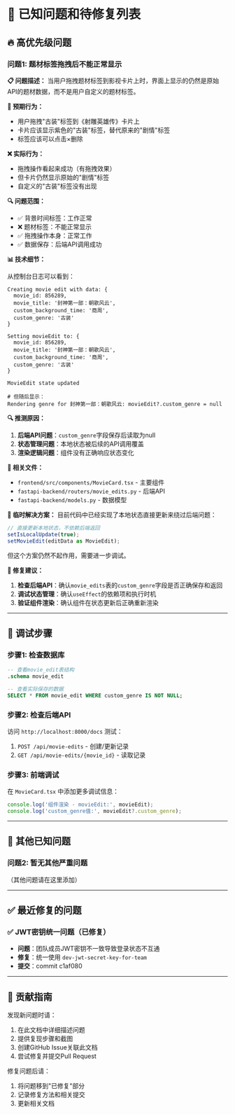 # 🐛 已知问题和待修复列表

## 🔥 高优先级问题

### 问题1: 题材标签拖拽后不能正常显示

**📋 问题描述：**
当用户拖拽题材标签到影视卡片上时，界面上显示的仍然是原始API的题材数据，而不是用户自定义的题材标签。

**🎯 预期行为：**
- 用户拖拽"古装"标签到《射雕英雄传》卡片上
- 卡片应该显示紫色的"古装"标签，替代原来的"剧情"标签
- 标签应该可以点击×删除

**❌ 实际行为：**
- 拖拽操作看起来成功（有拖拽效果）
- 但卡片仍然显示原始的"剧情"标签
- 自定义的"古装"标签没有出现

**🔍 问题范围：**
- ✅ 背景时间标签：工作正常
- ❌ 题材标签：不能正常显示
- ✅ 拖拽操作本身：正常工作
- ✅ 数据保存：后端API调用成功

**📊 技术细节：**

从控制台日志可以看到：
```
Creating movie edit with data: {
  movie_id: 856289,
  movie_title: '封神第一部：朝歌风云',
  custom_background_time: '商周',
  custom_genre: '古装'
}

Setting movieEdit to: {
  movie_id: 856289,
  movie_title: '封神第一部：朝歌风云',
  custom_background_time: '商周',
  custom_genre: '古装'
}

MovieEdit state updated

# 但随后显示：
Rendering genre for 封神第一部：朝歌风云: movieEdit?.custom_genre = null
```

**🔍 推测原因：**
1. **后端API问题**：`custom_genre`字段保存后读取为null
2. **状态管理问题**：本地状态被后续的API调用覆盖
3. **渲染逻辑问题**：组件没有正确响应状态变化

**📁 相关文件：**
- `frontend/src/components/MovieCard.tsx` - 主要组件
- `fastapi-backend/routers/movie_edits.py` - 后端API
- `fastapi-backend/models.py` - 数据模型

**🔧 临时解决方案：**
目前代码中已经实现了本地状态直接更新来绕过后端问题：
```typescript
// 直接更新本地状态，不依赖后端返回
setIsLocalUpdate(true);
setMovieEdit(editData as MovieEdit);
```

但这个方案仍然不起作用，需要进一步调试。

**🎯 修复建议：**
1. **检查后端API**：确认`movie_edits`表的`custom_genre`字段是否正确保存和返回
2. **调试状态管理**：确认`useEffect`的依赖项和执行时机
3. **验证组件渲染**：确认组件在状态更新后正确重新渲染

---

## 🔧 调试步骤

### 步骤1: 检查数据库
```sql
-- 查看movie_edit表结构
.schema movie_edit

-- 查看实际保存的数据
SELECT * FROM movie_edit WHERE custom_genre IS NOT NULL;
```

### 步骤2: 检查后端API
访问 `http://localhost:8000/docs` 测试：
1. `POST /api/movie-edits` - 创建/更新记录
2. `GET /api/movie-edits/{movie_id}` - 读取记录

### 步骤3: 前端调试
在 `MovieCard.tsx` 中添加更多调试信息：
```typescript
console.log('组件渲染 - movieEdit:', movieEdit);
console.log('custom_genre值:', movieEdit?.custom_genre);
```

---

## 📝 其他已知问题

### 问题2: 暂无其他严重问题
（其他问题请在这里添加）

---

## ✅ 最近修复的问题

### ✅ JWT密钥统一问题（已修复）
- **问题**：团队成员JWT密钥不一致导致登录状态不互通
- **修复**：统一使用 `dev-jwt-secret-key-for-team`
- **提交**：commit c1af080

---

## 🤝 贡献指南

发现新问题时请：
1. 在此文档中详细描述问题
2. 提供复现步骤和截图
3. 创建GitHub Issue关联此文档
4. 尝试修复并提交Pull Request

修复问题后请：
1. 将问题移到"已修复"部分
2. 记录修复方法和相关提交
3. 更新相关文档